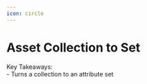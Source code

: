 ```yaml
---
icon: circle
---
```


# Asset Collection to Set

Key Takeaways:\
\- Turns a collection to an attribute set
